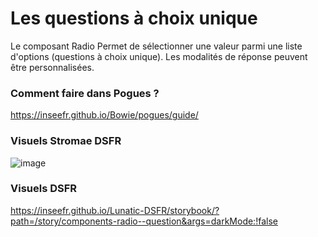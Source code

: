 # Les questions à choix unique

Le composant Radio Permet de sélectionner une valeur parmi une liste d'options (questions à choix unique).
Les modalités de réponse peuvent être personnalisées.


### Comment faire dans Pogues ?

https://inseefr.github.io/Bowie/pogues/guide/

### Visuels Stromae DSFR

![image](https://github.com/InseeFr/Stromae/assets/71011059/3b1b2a89-3a34-4711-8b0d-e943703cafed)

### Visuels DSFR
https://inseefr.github.io/Lunatic-DSFR/storybook/?path=/story/components-radio--question&args=darkMode:!false



